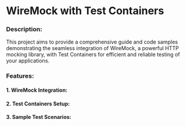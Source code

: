 # WireMock with Test Containers

### Description:

This project aims to provide a comprehensive guide and code samples demonstrating the seamless integration of WireMock, a powerful HTTP mocking library, with Test Containers for efficient and reliable testing of your applications.

### Features:

#### 1. WireMock Integration:


#### 2. Test Containers Setup:

#### 3. Sample Test Scenarios:


